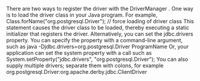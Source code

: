 There are two ways to register the driver with the DriverManager . One way is to load
the driver class in your Java program. For example,
Class.forName("org.postgresql.Driver"); // force loading of driver class
This statement causes the driver class to be loaded, thereby executing a static
initializer that registers the driver.
Alternatively, you can set the jdbc.drivers property. You can specify the property
with a command-line argument, such as
java -Djdbc.drivers=org.postgresql.Driver ProgramName
Or, your application can set the system property with a call such as
System.setProperty("jdbc.drivers", "org.postgresql.Driver");
You can also supply multiple drivers; separate them with colons, for example
org.postgresql.Driver:org.apache.derby.jdbc.ClientDriver
